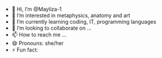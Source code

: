 - 👋 Hi, I’m @Mayliza-1
- 👀 I’m interested in metaphysics, anatomy and art
- 🌱 I’m currently learning coding, IT, programming languages
- 💞️ I’m looking to collaborate on ...
- 📫 How to reach me ...
- 😄 Pronouns: she/her
- ⚡ Fun fact: 

<!---
Mayliza-1/Mayliza-1 is a ✨ special ✨ repository because its `README.md` (this file) appears on your GitHub profile.
You can click the Preview link to take a look at your changes.
--->
